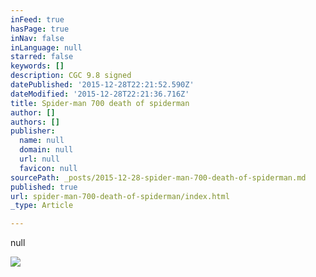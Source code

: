 ```yaml
---
inFeed: true
hasPage: true
inNav: false
inLanguage: null
starred: false
keywords: []
description: CGC 9.8 signed
datePublished: '2015-12-28T22:21:52.590Z'
dateModified: '2015-12-28T22:21:36.716Z'
title: Spider-man 700 death of spiderman
author: []
authors: []
publisher:
  name: null
  domain: null
  url: null
  favicon: null
sourcePath: _posts/2015-12-28-spider-man-700-death-of-spiderman.md
published: true
url: spider-man-700-death-of-spiderman/index.html
_type: Article

---
```

null

![](https://imgflo.herokuapp.com/graph/vahj1ThiexotieMo/63155c1619bf92431b560ab7c3a3bb96/passthrough.jpg?height=600&input=https%3A%2F%2Fthe-grid-user-content.s3-us-west-2.amazonaws.com%2F4c41e6b0-5b4e-46ac-8d8f-f43fde0d0011.jpg)